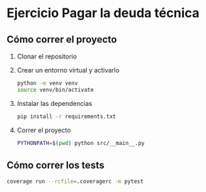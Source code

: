 # Ejercicio Pagar la deuda técnica

## Cómo correr el proyecto

1. Clonar el repositorio
2. Crear un entorno virtual y activarlo

    ```bash
    python -m venv venv
    source venv/bin/activate
    ```

3. Instalar las dependencias

    ```bash
    pip install -r requirements.txt
    ```

4. Correr el proyecto

    ```bash
    PYTHONPATH=$(pwd) python src/__main__.py
    ```

## Cómo correr los tests

```bash
coverage run --rcfile=.coveragerc -m pytest
```
